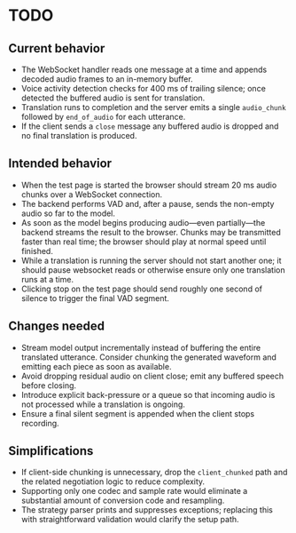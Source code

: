 # TODO

## Current behavior
- The WebSocket handler reads one message at a time and appends decoded audio frames to an in-memory buffer.
- Voice activity detection checks for 400 ms of trailing silence; once detected the buffered audio is sent for translation.
- Translation runs to completion and the server emits a single `audio_chunk` followed by `end_of_audio` for each utterance.
- If the client sends a `close` message any buffered audio is dropped and no final translation is produced.

## Intended behavior
- When the test page is started the browser should stream 20 ms audio chunks over a WebSocket connection.
- The backend performs VAD and, after a pause, sends the non-empty audio so far to the model.
- As soon as the model begins producing audio—even partially—the backend streams the result to the browser.  Chunks may be transmitted faster than real time; the browser should play at normal speed until finished.
- While a translation is running the server should not start another one; it should pause websocket reads or otherwise ensure only one translation runs at a time.
- Clicking stop on the test page should send roughly one second of silence to trigger the final VAD segment.

## Changes needed
- Stream model output incrementally instead of buffering the entire translated utterance.  Consider chunking the generated waveform and emitting each piece as soon as available.
- Avoid dropping residual audio on client close; emit any buffered speech before closing.
- Introduce explicit back-pressure or a queue so that incoming audio is not processed while a translation is ongoing.
- Ensure a final silent segment is appended when the client stops recording.

## Simplifications
- If client-side chunking is unnecessary, drop the `client_chunked` path and the related negotiation logic to reduce complexity.
- Supporting only one codec and sample rate would eliminate a substantial amount of conversion code and resampling.
- The strategy parser prints and suppresses exceptions; replacing this with straightforward validation would clarify the setup path.
